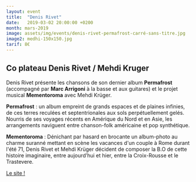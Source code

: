```yaml
---
layout: event
title:  "Denis Rivet"
date:   2019-03-02 20:00:00 +0200
month: mars-2019
image: assets/img/events/denis-rivet-permafrost-carré-sans-titre.jpg
image2: medhi-150x150.jpg
tarif: 8€
---
```


## Co plateau Denis Rivet / Mehdi Kruger  

Denis Rivet présente les chansons de son dernier album **Permafrost** (accompagné par **Marc Arrigoni** à la basse et aux guitares) et le projet musical **Mementoroma** avec Mehdi Krüger.

**Permafrost** : un album empreint de grands espaces et de plaines infinies, de ces terres reculées et septentrionales aux sols perpétuellement gelés. Nourris de ses voyages récents en Amérique du Nord et en Asie, les arrangements naviguent entre chanson-folk américaine et pop synthétique.

**Mementoroma** : Dénichant par hasard en brocante un album-photo au charme suranné mettant en scène les vacances d'un couple à Rome durant l'été 71, Denis Rivet et Mehdi Krüger décident de composer la B.O de cette histoire imaginaire, entre aujourd’hui et hier, entre la Croix-Rousse et le Trastevere.

[Le site !](https://denisrivet.com/)
